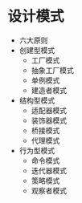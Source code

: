 # 设计模式
* 六大原则
* 创建型模式
  * 工厂模式
  * 抽象工厂模式
  * 单例模式
  * 建造者模式
* 结构型模式
  * 适配器模式
  * 装饰器模式
  * 桥接模式
  * 代理模式
* 行为型模式
  * 命令模式
  * 迭代器模式
  * 策略模式
  * 观察者模式
